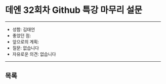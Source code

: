 # 데엔 32회차 Github 특강 마무리 설문
---
- 성함: 김태언
- 좋았던 점: 
- 앞으로의 계획: 
- 질문: 없습니다 
- 자유로운 의견: 없습니다
----
## 목록
